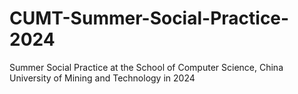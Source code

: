 # CUMT-Summer-Social-Practice-2024
Summer Social Practice at the School of Computer Science, China University of Mining and Technology in 2024
